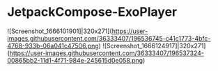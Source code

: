 # JetpackCompose-ExoPlayer
![Screenshot_1666101901]|320x271](https://user-images.githubusercontent.com/36333407/196536745-c41c1773-4bfc-4768-933b-06a041c47506.png)
![Screenshot_1666124917]|320x271](https://user-images.githubusercontent.com/36333407/196537324-00865bb2-11d1-4f71-984e-245615d0e058.png)
